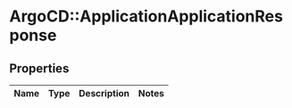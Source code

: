 # ArgoCD::ApplicationApplicationResponse

## Properties
Name | Type | Description | Notes
------------ | ------------- | ------------- | -------------


